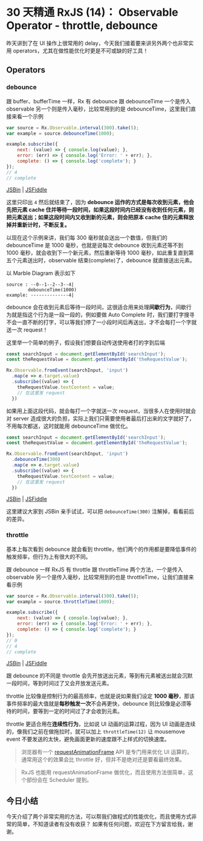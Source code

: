 # 30 天精通 RxJS (14)： Observable Operator - throttle, debounce

昨天讲到了在 UI 操作上很常用的 delay，今天我们接着要来讲另外两个也非常实用 operators，尤其在做性能优化时更是不可或缺的好工具！

## Operators

### debounce

跟 buffer、bufferTime 一样，Rx 有 debounce 跟 debounceTime 一个是传入 observable 另一个则是传入毫秒，比较常用到的是 debounceTime，这里我们直接来看一个示例

```javascript
var source = Rx.Observable.interval(300).take(5);
var example = source.debounceTime(1000);

example.subscribe({
    next: (value) => { console.log(value); },
    error: (err) => { console.log('Error: ' + err); },
    complete: () => { console.log('complete'); }
});
// 4
// complete

```

[JSBin](https://jsbin.com/nemepo/5/edit?js,console) | [JSFiddle](https://jsfiddle.net/s6323859/kqwk0yvp/1/)

这里只印出 `4` 然后就结束了，因为 **debounce 运作的方式是每次收到元素，他会先把元素 cache 住并等待一段时间，如果这段时间内已经没有收到任何元素，则把元素送出；如果这段时间内又收到新的元素，则会把原本 cache 住的元素释放掉并重新计时，不断反复。**

以现在这个示例来讲，我们每 300 毫秒就会送出一个数值，但我们的 debounceTime 是 1000 毫秒，也就是说每次 debounce 收到元素还等不到 1000 毫秒，就会收到下一个新元素，然后重新等待 1000 毫秒，如此重复直到第五个元素送出时，observable 结束(complete)了，debounce 就直接送出元素。

以 Marble Diagram 表示如下

```
source : --0--1--2--3--4|
        debounceTime(1000)
example: --------------4|        

```

debounce 会在收到元素后等待一段时间，这很适合用来处理**间歇行为**，间歇行为就是指这个行为是一段一段的，例如要做 Auto Complete 时，我们要打字搜寻不会一直不断的打字，可以等我们停了一小段时间后再送出，才不会每打一个字就送一次 request！

这里举一个简单的例子，假设我们想要自动传送使用者打的字到后端

```javascript
const searchInput = document.getElementById('searchInput');
const theRequestValue = document.getElementById('theRequestValue');

Rx.Observable.fromEvent(searchInput, 'input')
  .map(e => e.target.value)
  .subscribe((value) => {
    theRequestValue.textContent = value;
    // 在这里发 request
  })

```

如果用上面这段代码，就会每打一个字就送一次 request，当很多人在使用时就会对 server 造成很大的负担，实际上我们只需要使用者最后打出来的文字就好了，不用每次都送，这时就能用 debounceTime 做优化。

```javascript
const searchInput = document.getElementById('searchInput');
const theRequestValue = document.getElementById('theRequestValue');

Rx.Observable.fromEvent(searchInput, 'input')
  .debounceTime(300)
  .map(e => e.target.value)
  .subscribe((value) => {
    theRequestValue.textContent = value;
    // 在这里发 request
  })

```

[JSBin](https://jsbin.com/nemepo/2/edit?js,output) | [JSFiddle](https://jsfiddle.net/s6323859/kqwk0yvp/2/)

这里建议大家到 JSBin 亲手试试，可以把 `debounceTime(300)` 注解掉，看看前后的差异。

### throttle

基本上每次看到 debounce 就会看到 throttle，他们两个的作用都是要降低事件的触发频率，但行为上有很大的不同。

跟 debounce 一样 RxJS 有 throttle 跟 throttleTime 两个方法，一个是传入 observable 另一个是传入毫秒，比较常用到的也是 throttleTime，让我们直接来看示例

```javascript
var source = Rx.Observable.interval(300).take(5);
var example = source.throttleTime(1000);

example.subscribe({
    next: (value) => { console.log(value); },
    error: (err) => { console.log('Error: ' + err); },
    complete: () => { console.log('complete'); }
});
// 0
// 4
// complete

```

[JSBin](https://jsbin.com/nemepo/6/edit?js,console) | [JSFiddle](https://jsfiddle.net/s6323859/kqwk0yvp/)

跟 debounce 的不同是 throttle 会先开放送出元素，等到有元素被送出就会沉默一段时间，等到时间过了又会开放发送元素。

throttle 比较像是控制行为的最高频率，也就是说如果我们设定 **1000 毫秒**，那该事件频率的最大值就是**每秒触发一次**不会再更快，debounce 则比较像是必须等待的时间，要等到一定的时间过了才会收到元素。

throttle 更适合用在**连续性行为**，比如说 UI 动画的运算过程，因为 UI 动画是连续的，像我们之前在做拖拉时，就可以加上 `throttleTime(12)` 让 mousemove event 不要发送的太快，避免画面更新的速度跟不上样式的切换速度。

> 
> 
> 浏览器有一个 [requestAnimationFrame](https://developer.mozilla.org/zh-TW/docs/Web/API/Window.requestAnimationFrame) API 是专门用来优化 UI 运算的，通常用这个的效果会比 throttle 好，但并不是绝对还是要看最终效果。
> 
> 

> 
> 
> RxJS 也能用 requestAnimationFrame 做优化，而且使用方法很简单，这个部份会在 Scheduler 提到。
> 
> 

## 今日小结

今天介绍了两个非常实用的方法，可以帮我们做程式的性能优化，而且使用方式非常的简单，不知道读者有没有收获？ 如果有任何问题，欢迎在下方留言给我，谢谢。